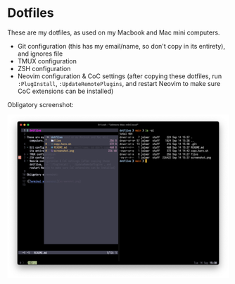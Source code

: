# Dotfiles

These are my dotfiles, as used on my Macbook and Mac mini computers.

- Git configuration (this has my email/name, so don't copy in its entirety), and ignores file
- TMUX configuration
- ZSH configuration
- Neovim configuration & CoC settings (after copying these dotfiles, run `:PlugInstall`, `:UpdateRemotePlugins`, and restart Neovim to make sure CoC extensions can be installed)

Obligatory screenshot:

![Terminal screenshot](screenshot.png)

